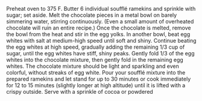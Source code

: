 Preheat oven to 375 F. Butter 6 individual soufflé ramekins and sprinkle with sugar; set aside.
 Melt the chocolate pieces in a metal bowl on barely simmering water, stirring continuously. (Even a small amount of overheated chocolate will ruin an entire recipe.) Once the chocolate is melted, remove the bowl from the heat and stir in the egg yolks.
In another bowl, beat egg whites with salt at medium-high speed until soft and shiny. Continue beating the egg whites at high speed, gradually adding the remaining 1/3 cup of sugar, until the egg whites have stiff, shiny peaks.
Gently fold 1/3 of the egg whites into the chocolate mixture, then gently fold in the remaining egg whites. The chocolate mixture should be light and sparkling and even colorful, without streaks of egg white.
Pour your soufflé mixture into the prepared ramekins and let stand for up to 30 minutes or cook immediately for 12 to 15 minutes (slightly longer at high altitude) until it is lifted with a crispy outside. Serve with a sprinkle of cocoa or powdered 